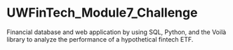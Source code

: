 # UWFinTech_Module7_Challenge
Financial database and web application by using SQL, Python, and the Voilà library to analyze the performance of a hypothetical fintech ETF.
